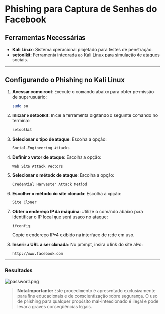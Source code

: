 # Phishing para Captura de Senhas do Facebook

## Ferramentas Necessárias
- **Kali Linux**: Sistema operacional projetado para testes de penetração.
- **setoolkit**: Ferramenta integrada ao Kali Linux para simulação de ataques sociais.

---

## Configurando o Phishing no Kali Linux

1. **Acessar como root**:
   Execute o comando abaixo para obter permissão de superusuário:
   ```bash
   sudo su
   ```

2. **Iniciar o setoolkit**:
   Inicie a ferramenta digitando o seguinte comando no terminal:
   ```bash
   setoolkit
   ```

3. **Selecionar o tipo de ataque**:
   Escolha a opção:
   ```
   Social-Engineering Attacks
   ```

4. **Definir o vetor de ataque**:
   Escolha a opção:
   ```
   Web Site Attack Vectors
   ```

5. **Selecionar o método de ataque**:
   Escolha a opção:
   ```
   Credential Harvester Attack Method
   ```

6. **Escolher o método do site clonado**:
   Escolha a opção:
   ```
   Site Cloner
   ```

7. **Obter o endereço IP da máquina**:
   Utilize o comando abaixo para identificar o IP local que será usado no ataque:
   ```bash
   ifconfig
   ```
   Copie o endereço IPv4 exibido na interface de rede em uso.

8. **Inserir a URL a ser clonada**:
   No prompt, insira o link do site alvo:
   ```
   http://www.facebook.com
   ```

---

### Resultados
![password.png](https://github.com/user-attachments/assets/929586e6-b4af-4ca7-8cd5-d34f38fe4dd0)


> **Nota Importante:** Este procedimento é apresentado exclusivamente para fins educacionais e de conscientização sobre segurança. O uso de phishing para qualquer propósito mal-intencionado é ilegal e pode levar a graves conseqüências legais.



